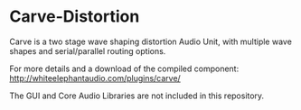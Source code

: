 # Carve-Distortion
Carve is a two stage wave shaping distortion Audio Unit, with multiple wave shapes and serial/parallel routing options.

For more details and a download of the compiled component: http://whiteelephantaudio.com/plugins/carve/

The GUI and Core Audio Libraries are not included in this repository.
